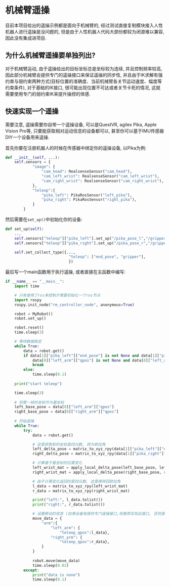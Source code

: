 # 机械臂遥操

目前本项目给出的遥操示例都是面向于机械臂的, 经过测试直接复制模块接入人性机器人进行遥操是没问题的, 但是由于人性机器人代码大部份都较为闭源难以兼容, 因此没有集成进项目.

## 为什么机械臂遥操要单独列出?

对于机械臂运动, 由于遥操给出的目标坐标总是坐标较为连续, 并且控制频率较高, 因此部分机械臂会提供专门的遥操接口来保证遥操的同步性, 并且由于IK求解有强约束与弱约束两种方式(目标位置的准确度、当前机械臂各关节运动速度、幅度等约束条件), 对于基础的IK接口, 很可能出现位置不可达或者关节卡死的情况, 这就需要使用专门的弱约束IK来提升操控的体感.

## 快速实现一个遥操

需要注意, 遥操需要你自带一个遥操设备, 可以是QuestVR, agilex Pika, Apple Vision Pro等, 只要能获取相对运动信息的设备都可以, 甚至你可以基于IMU传感器DIY一个设备用来遥操.

首先你要在注册机器人的时候在传感器中绑定你的遥操设备, 以Pika为例:

``` python
def __init__(self, ...):
    self.sensors = {
            "image": {
                "cam_head": RealsenseSensor("cam_head"),
                "cam_left_wrist": RealsenseSensor("cam_left_wrist"),
                "cam_right_wrist": RealsenseSensor("cam_right_wrist"),
            }, 
            "teleop":{
                "pika_left": PikaRosSensor("left_pika"),
                "pika_right": PikaRosSensor("right_pika"),
            }
        }
```

然后需要在`set_up()`中初始化你的设备:
``` python
def set_up(self):
    ...
    self.sensors["teleop"]["pika_left"].set_up("/pika_pose_l","/gripper_l/joint_states")
    self.sensors["teleop"]["pika_right"].set_up("/pika_pose_r","/gripper_r/joint_states")

    self.set_collect_type({...,
                            "teleop": ["end_pose", "gripper"],
                            })

```

最后写一个main函数用于执行遥操, 或者直接在主函数中编写:

``` python
if __name__ == "__main__":
    import time

    # 只有使用了ros来控制才需要初始化一个ros节点
    import rospy
    rospy.init_node("rm_controller_node", anonymous=True)

    robot = MyRobot()
    robot.set_up()

    robot.reset()
    time.sleep(3)

    # 等待数据稳定
    while True:
        data = robot.get()
        if data[1]["pika_left"]["end_pose"] is not None and data[1]["pika_right"]["end_pose"] is not None and\
            data[0]["left_arm"]["qpos"] is not None and data[0]["left_arm"]["qpos"] is not None:
            break
        else:
            time.sleep(0.1)
    
    print("start teleop")

    time.sleep(3)
    
    # 将第一帧的坐标作为基坐标
    left_base_pose = data[0]["left_arm"]["qpos"]
    right_base_pose = data[0]["right_arm"]["qpos"]
    
    # 开始遥操
    while True:
        try:
            data = robot.get()

            # 这里获取到的坐标是四元数, 转为欧拉角
            left_delta_pose = matrix_to_xyz_rpy(data[1]["pika_left"]["end_pose"])
            right_delta_pose = matrix_to_xyz_rpy(data[1]["pika_right"]["end_pose"])

            # 计算基于基坐标的位置变化
            left_wrist_mat = apply_local_delta_pose(left_base_pose, left_delta_pose)
            right_wrist_mat = apply_local_delta_pose(right_base_pose, right_delta_pose)

            # 由于计算变化返回的是四元数, 这里再转回欧拉角
            l_data = matrix_to_xyz_rpy(left_wrist_mat)
            r_data = matrix_to_xyz_rpy(right_wrist_mat)

            print("left:", l_data.tolist())
            print("right:", r_data.tolist())

            # 设置移动的信息 (如果设备有提供专门遥操接口,则推荐实现此接口, 否则直接用qos接口)
            move_data = {
                "arm":{
                    "left_arm": {
                        "teleop_qpos":l_data},
                    "right_arm": {
                        "teleop_qpos":r_data},
                }
            }
            
            robot.move(move_data)
            time.sleep(0.02)
        except:
            print("data is none")
            time.sleep(0.1)
            

```
